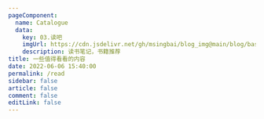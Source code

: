 ```yaml
---
pageComponent:
  name: Catalogue
  data:
    key: 03.读吧
    imgUrl: https://cdn.jsdelivr.net/gh/msingbai/blog_img@main/blog/basic/read.png
    description: 读书笔记，书籍推荐
title: 一些值得看看的内容
date: 2022-06-06 15:40:00
permalink: /read
sidebar: false
article: false
comment: false
editLink: false
---
```

